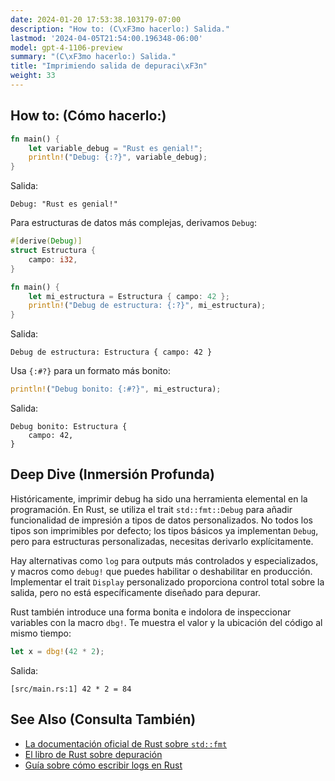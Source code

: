 ```yaml
---
date: 2024-01-20 17:53:38.103179-07:00
description: "How to: (C\xF3mo hacerlo:) Salida."
lastmod: '2024-04-05T21:54:00.196348-06:00'
model: gpt-4-1106-preview
summary: "(C\xF3mo hacerlo:) Salida."
title: "Imprimiendo salida de depuraci\xF3n"
weight: 33
---
```


## How to: (Cómo hacerlo:)
```Rust
fn main() {
    let variable_debug = "Rust es genial!";
    println!("Debug: {:?}", variable_debug);
}
```
Salida:
```
Debug: "Rust es genial!"
```

Para estructuras de datos más complejas, derivamos `Debug`:
```Rust
#[derive(Debug)]
struct Estructura {
    campo: i32,
}

fn main() {
    let mi_estructura = Estructura { campo: 42 };
    println!("Debug de estructura: {:?}", mi_estructura);
}
```
Salida:
```
Debug de estructura: Estructura { campo: 42 }
```
Usa `{:#?}` para un formato más bonito:
```Rust
println!("Debug bonito: {:#?}", mi_estructura);
```
Salida:
```
Debug bonito: Estructura {
    campo: 42,
}
```

## Deep Dive (Inmersión Profunda)
Históricamente, imprimir debug ha sido una herramienta elemental en la programación. En Rust, se utiliza el trait `std::fmt::Debug` para añadir funcionalidad de impresión a tipos de datos personalizados. No todos los tipos son imprimibles por defecto; los tipos básicos ya implementan `Debug`, pero para estructuras personalizadas, necesitas derivarlo explícitamente.

Hay alternativas como `log` para outputs más controlados y especializados, y macros como `debug!` que puedes habilitar o deshabilitar en producción. Implementar el trait `Display` personalizado proporciona control total sobre la salida, pero no está específicamente diseñado para depurar.

Rust también introduce una forma bonita e indolora de inspeccionar variables con la macro `dbg!`. Te muestra el valor y la ubicación del código al mismo tiempo:
```Rust
let x = dbg!(42 * 2);
```
Salida:
```
[src/main.rs:1] 42 * 2 = 84
```

## See Also (Consulta También)
- [La documentación oficial de Rust sobre `std::fmt`](https://doc.rust-lang.org/std/fmt/)
- [El libro de Rust sobre depuración](https://doc.rust-lang.org/book/ch09-02-recoverable-errors-with-result.html)
- [Guía sobre cómo escribir logs en Rust](https://rust-lang-nursery.github.io/rust-cookbook/development_tools/debugging/config_log.html)
